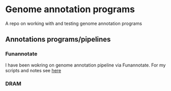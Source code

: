 # Genome annotation programs
A repo on working with and testing genome annotation programs

## Annotations programs/pipelines

### Funannotate
I have been wokring on genome annotation pipeline via Funannotate. For my scripts and notes see [here](https://github.com/edwhisnant/funannotate)

### DRAM
